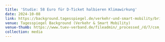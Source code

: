 ```yaml
---
title: 'Studie: 58 Euro für D-Ticket halbieren Klimawirkung'
date: 2024-10-08
link: https://background.tagesspiegel.de/verkehr-und-smart-mobility/briefing/studie-58-euro-fuer-d-ticket-halbieren-klimawirkung
venue: Tagesspiegel Background (Verkehr & Smart Mobility)
venue-thumb: https://www.tuev-verband.de/fileadmin/_processed_/d/7/csm_Tagesspiegel_Background_Logo_fuer_Webseite_0060c7cc87.png
collection: media
---
```

